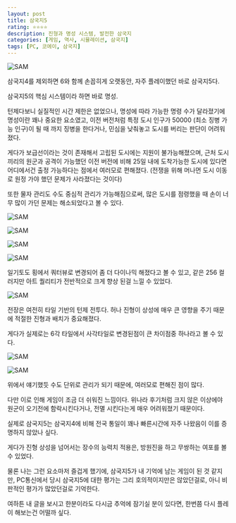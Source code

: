 ```yaml
---
layout: post
title: 삼국지5
rating: ⭐️⭐️⭐️⭐️
description: 진형과 명성 시스템, 발전한 삼국지
categories: [게임, 역사, 시뮬레이션, 삼국지]
tags: [PC, 코에이, 삼국지]
---
```


![SAM](../../images/2012/sam5_00.jpg)

삼국지4를 제외하면 6와 함께 손꼽히게 오랫동안, 자주 플레이했던 바로 삼국지5다.

삼국지5의 핵심 시스템이라 하면 바로 명성.

턴제다보니 실질적인 시간 제한은 없었으나, 명성에 따라 가능한 명령 수가 달라졌기에 명성이란 꽤나 중요한 요소였고, 이전 버전처럼 특정 도시 인구가 50000 (최소 징병 가능 인구)이 될 때 까지 징병을 한다거나, 민심을 낮춰놓고 도시를 버리는 판단이 어려워졌다.

게다가 보급선이라는 것이 존재해서 고립된 도시에는 지원이 불가능해졌으며, 근처 도시끼리의 원군과 공격이 가능했던 이전 버전에 비해 25일 내에 도착가능한 도시에 있다면 어디에서건 출정 가능하다는 점에서 여러모로 편해졌다. (전쟁을 위해 머나먼 도시 이동로 원정 가야 했던 문제가 사라졌다는 것이다)

또한 물자 관리도 수도 중심적 관리가 가능해짐으로써, 많은 도시를 점령했을 때 손이 너무 많이 가던 문제는 해소되었다고 볼 수 있다.

![SAM](../../images/2012/sam5_01.jpg)

![SAM](../../images/2012/sam5_02.jpg)

![SAM](../../images/2012/sam5_03.jpg)

![SAM](../../images/2012/sam5_04.jpg)

일기토도 횡에서 쿼터뷰로 변경되어 좀 더 다이나믹 해졌다고 볼 수 있고, 같은 256 컬러지만 아트 퀄리티가 전반적으로 크게 향상 된걸 느낄 수 있었다.

![SAM](../../images/2012/sam5_05.jpg)

전장은 여전히 타일 기반의 턴제 전투다. 허나 진형이 상성에 매우 큰 영향을 주기 때문에 적절한 진형과 배치가 중요해졌다.

게다가 실제로는 6각 타일에서 사각타일로 변경된점이 큰 차이점중 하나라고 볼 수 있다.

![SAM](../../images/2012/sam5_06.jpg)

![SAM](../../images/2012/sam5_07.jpg)

위에서 얘기했듯 수도 단위로 관리가 되기 때문에, 여러모로 편해진 점이 많다.

다만 이로 인해 게임이 조금 더 쉬워진 느낌이다. 위나라 후기처럼 크지 않은 이상에야 원군이 오기전에 함락시킨다거나, 전멸 시킨다는게 매우 어려워졌기 때문이다.

실제로 삼국지5는 삼국지4에 비해 전국 통일이 꽤나 빠른시간에 자주 나왔음이 이를 증명하지 않았나 싶다.

게다가 진형 상성을 넘어서는 장수의 능력치 적용은, 방원진을 하고 무쌍하는 여포를 볼 수 있었다.

물론 나는 그런 요소마저 즐겁게 했기에, 삼국지5가 내 기억에 남는 게임이 된 것 같지만, PC통신에서 당시 삼국지5에 대한 평가는 그리 호의적이지만은 않았던걸로, 아니 비판적인 평가가 많았던걸로 기억한다. 

여하튼 내 글을 보시고 한분이라도 다시금 추억에 잠기실 분이 있다면, 한번쯤 다시 플레이 해보는건 어떨까 싶다.